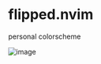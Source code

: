 # flipped.nvim
personal colorscheme

![image](https://user-images.githubusercontent.com/41671631/218260175-cd57a9f0-443e-4ccd-a04b-4014d39ea64b.png)
